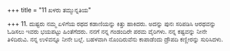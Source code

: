 +++
title = "11 ಖಳರು ತಮ್ಮುನ್ನತಿಯ"

+++
11. ದುಷ್ಟರು ನಮ್ಮ ಏಳಿಗೆಯ ರಥದ ಕಡಾಣಿಯನ್ನು ಕಿತ್ತು ಹಾಕಿದರು. ಅದನ್ನು ಪುನಃ ಸರಿಪಡಿಸಿ ಆರಥವನ್ನು ಓಡಿಸಲು  ಇವರು ಭಯಪಟ್ಟು ಹಿಂತೆಗೆದರು. ನನಗೆ ನನ್ನ ಗಂಡಂದಿರೇ ಪರಮ ವೈರಿಗಳು. ನನ್ನ ಕಷ್ಟವನ್ನು ನೀನೇ ತಿಳಿದಿರುವಿ. ನನ್ನ ಉಳಿವನ್ನೂ ನೀನೇ ಬಲ್ಲೆ. ಬಹಳವಾಗಿ ನೊಂದಿರುವೆನು ಕಾಪಾಡೆಂದು ದ್ರೌಪದಿ ಕಣ್ಣೀರನ್ನು ಸುರಿಸಿದಳು.